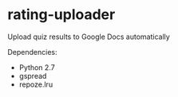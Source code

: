 # rating-uploader
Upload quiz results to Google Docs automatically

Dependencies:
 * Python 2.7
 * gspread
 * repoze.lru

